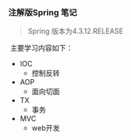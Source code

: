 ### 注解版Spring 笔记

> Spring 版本为4.3.12.RELEASE

​	主要学习内容如下：

- IOC
  - 控制反转
- AOP
  - 面向切面
- TX
  - 事务
- MVC
  - web开发

